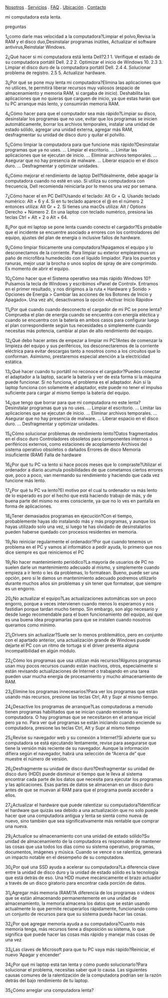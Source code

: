 

[Nosotros](./nosotros.md) . [Servicios](./servicios.md) . [FAQ](FAQ.md) . [Ubicación](ubicacion.md) . [Contacto](./contacto.md)




mi computadora esta lenta.


preguntas

1¿como darle mas velocidad a la computadora?Limpiar el polvo,Revisa la RAM y el disco duo,Desinstalar programas inútiles,
Actualizar el software antivirus,Reinstalar Windows.

2¿Qué hacer si mi computadora está lenta Dell?2.1 1. Verifique el estado de su computadora portátil Dell.
2.2 2. Optimizar el inicio de Windows 10.
2.3 3. Limpiar el disco duro de la computadora portátil Dell.
2.4 4. Solucionar problema de registro.
2.5 5. Actualizar hardware.

3¿Por qué se pone muy lenta mi computadora?Elimina las aplicaciones que no utilices, te permitirá liberar recursos muy valiosos (espacio de almacenamiento y memoria RAM, si cargaba de inicio). Deshabilita las aplicaciones que no quieras que carguen de inicio, ya que estas harán que tu PC arranque más lento, y consumirán memoria RAM.

4¿Cómo hacer para que el computador sea más rápido?Limpiar su disco, desinstalar los programas que no use, evitar que los programas se inicien automáticamente, borrar los archivos temporales, instalar una unidad de estado sólido, agregar una unidad externa, agregar más RAM, desfragmentar su unidad de disco duro y quitar el polvillo.

5¿Cómo limpiar la computadora para que funcione más rápido?Desinstalar programas que ya no uses. ...
Limpiar el escritorio. ...
Limitar las aplicaciones que se ejecutan de inicio. ...
Eliminar archivos temporales. ...
Asegurar que no hay presencia de malware. ...
Liberar espacio en el disco duro. ...
Desfragmentar y optimizar unidades.

6¿Cómo mejorar el rendimiento de laptop Dell?Idealmente, debe apagar la computadora cuando no esté en uso. Si utiliza su computadora con frecuencia, Dell recomienda reiniciarla por lo menos una vez por semana. 

7¿Cómo hacer el en PC Dell?Usando el teclado: Alt Gr + Q.
Usando teclado numérico: Alt + 6 y 4.
Si en tu teclado aparece el @ en el número 2 entonces utiliza: Alt Gr + 2.
Si tienes una macOs utiliza: Alt / Options Derecho + Número 2.
En una laptop con teclado numérico, presiona las teclas Ctrl + Alt + 2 o Alt + 64.

8¿Por qué mi laptop se pone lenta cuando conecto el cargador?Es probable que el incidente se encuentre asociado a errores con los controladores del equipo, ajustes del plan de energía o inclusive fallos de hardware.

9¿Cómo limpiar físicamente una computadora?Apagamos el equipo y lo desconectamos de la corriente. Para limpiar su exterior emplearemos un paño de microfibra humedecido con el líquido limpiador. Para los puertos y ranuras, mejor usar la brocha o unos soplos de spray de aire comprimido. Es momento de abrir el equipo.

10¿Cómo hacer que el Sistema operativo sea más rápido Windows 10?Pulsamos la tecla de Windows y escribimos «Panel de Control». Entramos en el primer resultado, y nos dirigimos a la ruta « Hardware y Sonido > Opciones de Energía > Cambiar las acciones de los Botones de Inicio y Apagado». Una vez ahí, desactivamos la opción «Activar Inicio Rápido»

11¿Por qué cuando cuando desconecto el cargador de mi PC se pone lenta?Comprueba el plan de energía cuando se encuentra con energía eléctica y cuando se encuentra con la batería en ambos casos para configurar luego el plan correspondiente según tus necesidades o simplemente cuando necesitas más potencia, cambiar al plan de alto rendimiento del equipo.

12¿Qué debo hacer antes de empezar a limpiar mi PC?Antes de comenzar la limpieza del equipo y sus periféricos, los desconectaremos de la corriente eléctrica para evitar descargas tanto a nosotros como a los circuitos que lo conforman. Asimismo, prestaremos especial atención a la electricidad estática.

13¿Qué hacer cuando tu portátil no reconoce el cargador?Puedes conectar el adaptador a la laptop, sacarle la batería y ver de esta forma si la máquina puede funcionar. Si no funciona, el problema es el adaptador. Aún si la laptop funciona con solamente el adaptador, este puede no tener el impulso suficiente para cargar al mismo tiempo la batería del equipo.

14¿que tengo que borrar para que mi computadora no este lenta?Desinstalar programas que ya no uses. ...
Limpiar el escritorio. ...
Limitar las aplicaciones que se ejecutan de inicio. ...
Eliminar archivos temporales. ...
Asegurar que no hay presencia de malware. ...
Liberar espacio en el disco duro. ...
Desfragmentar y optimizar unidades.

15¿Cómo solucionar problemas de rendimiento lento?Datos fragmentados en el disco duro 
Controladores obsoletos para componentes internos o periféricos externos, como estaciones de acoplamiento 
Archivos del sistema operativo obsoletos o dañados 
Errores de disco 
Memoria insuficiente (RAM)
Falla de hardware

16¿Por qué tu PC va lento si hace pocos meses que lo compraste?Utilizar el ordenador a diario acumula posibilidades de que cometamos ciertos errores que, poco a poco, van mermando su rendimiento y haciendo que cada vez funcione más lento.

17¿Por qué tu PC va lento?El motivo por el cual tu ordenador va más lento de lo esperado es por el hecho que está haciendo trabajo de más, y de buena parte del mismo no eres consciente, ya que no lo ves en pantalla en forma de aplicaciones. 

18¿Tener demasiados programas en ejecución?Con el tiempo, probablemente hayas ido instalando más y más programas, y aunque los hayas utilizado solo una vez, si luego te has olvidado de desinstalarlos pueden haberse quedado con procesos residentes en memoria. 

19¿No reiniciar regularmente el ordenador?Por qué cuando tenemos un problema en el PC y vamos al informático a pedir ayuda, lo primero que nos dice siempre es que reiniciemos el PC

19¿No hacer mantenimiento periódico?La mayoría de usuarios de PC no suelen darle un mantenimiento adecuado al mismo, y simplemente cuando empieza a ir lento o les da problemas, lo formatean. Bueno, puede ser una opción, pero si le damos un mantenimiento adecuado podremos utilizarlo durante muchos años sin problemas y sin tener que formatear, que siempre es un engorro.

20¿No actualizar el equipo?Las actualizaciones automáticas son un poco engorro, porque a veces intervienen cuando menos lo esperamos y nos fastidian porque tardan mucho tiempo. Sin embargo, son algo necesario y desde luego recomendable para el buen funcionamiento del equipo, así que es una buena idea programarlas para que se instalen cuando nosotros queramos como mínimo.

21¿Drivers sin actualizar?Suele ser lo menos problemático, pero en conjunto con el apartado anterior, una actualización grande de Windows puede dejarte el PC con un ritmo de tortuga si el driver presenta alguna incompatibilidad en algún módulo. 

22¿Cómo los programas que usa utilizan más recursos?Algunos programas usan muy pocos recursos cuando están inactivos, otros, especialmente si están revisando actualizaciones de Internet o trabajando en una tarea pueden usar mucha energía de procesamiento y mucho almacenamiento de RAM.


23¿Elimine los programas innecesarios?Para ver los programas que están usando más recursos, presione las teclas Ctrl, Alt y Supr al mismo tiempo.

24¿Desactive los programas de arranque?Las computadoras a menudo tienen programas habilitados que se inician cuando enciende su computadora. O hay programas que se necesitaron en el arranque inicial pero ya no. Para ver qué programas se están iniciando cuando enciende su computadora, presione las teclas Ctrl, Alt y Supr al mismo tiempo

25¿Revise su navegador web y su conexión a Internet?Si advierte que su computadora se está ejecutando lentamente, revise para asegurarse que tiene la versión más reciente de su navegador. Aunque la información difiera según el navegador, habrá una selección de “Acerca de” que muestre el número de versión. 

26¿Desfragmente su unidad de disco duro?Desfragmentar su unidad de disco duro (HDD) puede disminuir el tiempo que le lleva al sistema encontrar cada parte de los datos que necesita para ejecutar los programas y las aplicaciones. Esas partes de datos se almacenan en un disco duro antes de que se muevan al RAM para que el programa pueda acceder a ellos.

27¿Actualizar el hardware que puede ralentizar su computadora?Identificar el hardware que quizás sea debido a una actualización que no solo puede hacer que una computadora antigua y lenta se sienta como nueva de nuevo, sino también que sea significativamente más rentable que comprar una nueva.

29¿Actualice su almacenamiento con una unidad de estado sólido?Su unidad de almacenamiento de la computadora es responsable de mantener las cosas que usa todos los días como su sistema operativo, programas, documentos, imágenes y música. Cuando se vence o se ralentiza, generará un impacto notable en el desempeño de su computadora.

30¿Por qué una SSD ayuda a acelerar su computadora?La diferencia clave entre la unidad de disco duro y la unidad de estado sólido es la tecnología que está detrás de eso. Una HDD mueve mecánicamente el brazo actuador a través de un disco giratorio para encontrar cada porción de datos. 

31¿Agregar más memoria (RAM)?A diferencia de los programas o videos que se están almacenando permanentemente en una unidad de almacenamiento, la memoria almacena los datos que se están usando actualmente lo que permite recuperarlos rápidamente, funcionando como un conjunto de recursos para que su sistema pueda hacer las cosas.

32¿Por qué agregar memoria ayuda a su computadora?Cuanto más memoria tenga, más recursos tiene a disposición su sistema, lo que significa que puede hacer las cosas más rápido y manejar más cosas de una vez

33¿Las claves de Microsoft para que tu PC vaya más rápido?Reiniciar, el nuevo ‘Apagar y encender’

34¿Por qué mi laptop está tan lenta y cómo puedo solucionarlo?Para solucionar el problema, necesitas saber qué lo causa. Las siguientes causas comunes de la ralentización de la computadora podrían ser la razón detrás del bajo rendimiento de tu laptop.

35¿Cómo arreglar una computadora lenta?





 














